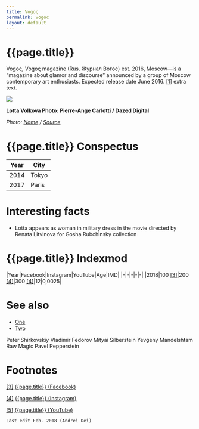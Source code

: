 ```yaml
---
title: Vogoς
permalink: vogoc
layout: default
---
```


# {{page.title}}

Vogoς, Vogoς magazine (Rus. Журнал Вогос) est. 2016, Moscow—is a “magazine about glamor and discourse” announced by a group of Moscow contemporary art enthusiasts. Expected release date June 2016. <span id="a1">[\[1\]](#f1)</span> extra text.

![](/encyclopedia/images/image-name.jpg)

**Lotta Volkova
Photo: Pierre-Ange Carlotti / Dazed Digital**

*Photo: [Name](index) / [Source](index)*

# {{page.title}} Conspectus

|Year|City|
|-|-|
|2014|Tokyo|
|2017|Paris|

# Interesting facts

+ Lotta appears as woman in military dress in the movie directed by Renata Litvinova for Gosha Rubchinsky collection

# {{page.title}} Indexmod

|Year|Facebook|Instagram|YouTube|Age|IMD|
|-|-|-|-|-|
|2018|100 <span id="a3">[\[3\]](#f3)</span>|200 <span id="a4">[\[4\]](#f4)</span>|300 <span id="a4">[\[4\]](#f4)</span>|12|0,0025|

# See also

+ [One](index)
+ [Two](index)

Peter Shirkovskiy
Vladimir Fedorov
Mityai Silberstein
Yevgeny Mandelshtam
Raw Magic
Pavel Pepperstein

# Footnotes


[[3]](#a3) <span id="f3"></span> [{{page.title}} (Facebook)](index)

[[4]](#a4) <span id="f4"></span> [{{page.title}} (Instagram)](index)

[[5]](#a5) <span id="f5"></span> [{{page.title}} (YouTube)](index)

`Last edit Feb. 2018 (Andrei Dei)`
